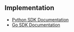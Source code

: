 ## Implementation
* [Python SDK Documentation](https://python.viam.dev/autoapi/viam/components/arm/index.html)
* [Go SDK Documentation](https://pkg.go.dev/go.viam.com/rdk/robot/client#section-readme)
